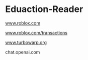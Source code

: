 # Eduaction-Reader

www.roblox.com

www.roblox.com/transactions

www.turbowarp.org

chat.openai.com
